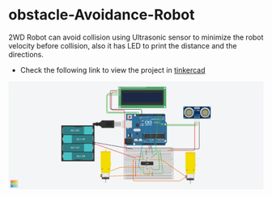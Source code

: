 # obstacle-Avoidance-Robot
2WD Robot can avoid collision using Ultrasonic sensor to minimize the robot velocity before collision, also it has LED to print the distance and the directions.


- Check the following link to view the project in [tinkercad](https://www.tinkercad.com/things/1hWNzZK2cs5)

 ![Circuit](https://github.com/MAzewail/obstacle-avoidance-robot/blob/main/Obstacle%20Avoidance%20Robot.png)
